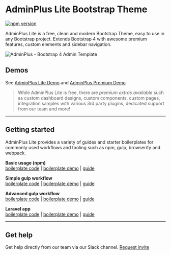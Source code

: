 # AdminPlus Lite Bootstrap Theme
[![npm version](https://badge.fury.io/js/adminplus.svg)](https://badge.fury.io/js/adminplus)

AdminPlus Lite is a free, clean and modern Bootstrap Theme, easy to use in any Bootstrap project. Extends Bootstrap 4 with awesome premium features, custom elements and sidebar navigation.

![AdminPlus - Bootstrap 4 Admin Template](https://image-tf.s3.envato.com/files/171402185/preview.__large_preview.png)

## Demos
See [AdminPlus Lite Demo](http://adminplus.themekit.io/demo) and [AdminPlus Premium Demo](http://themeforest.net/item/adminplus-bootstrap-4-admin-dashboard/full_screen_preview/14601290?ref=mosaicpro)

> While AdminPlus Lite is free, there are *premium extras available* such as custom dashboard designs, custom components, custom pages, integration samples with various 3rd party plugins, dedicated support from our team and more!

---

## Getting started
AdminPlus Lite provides a variety of guides and starter boilerplates for commonly used workflows and tooling such as npm, gulp, browserify and webpack. 

**Basic usage (npm)**<br/>
[boilerplate code](https://github.com/themekit/adminplus-boilerplate-npm) | 
[boilerplate demo](http://npm.adminplus-boilerplate.themekit.io/) | 
[guide](basic-usage.md)

**Simple gulp workflow**<br/>
[boilerplate code](https://github.com/themekit/adminplus-boilerplate-gulp) | 
[boilerplate demo](http://gulp.adminplus-boilerplate.themekit.io/) | 
[guide](gulp-simple-workflow.md)

**Advanced gulp workflow**<br/>
[boilerplate code](https://github.com/themekit/adminplus-boilerplate-gulp-advanced) | 
[boilerplate demo](http://gulp-advanced.adminplus-boilerplate.themekit.io/) | 
[guide](gulp-advanced-workflow.md)

**Laravel app**<br/>
[boilerplate code](https://github.com/themekit/adminplus-boilerplate-laravel) | 
[boilerplate demo](http://polar-fjord-74422.herokuapp.com) | 
[guide](laravel.md)

---

## Get help
Get help directly from our team via our Slack channel. [Request invite](http://themekit-slack-invite.stamplayapp.com/)